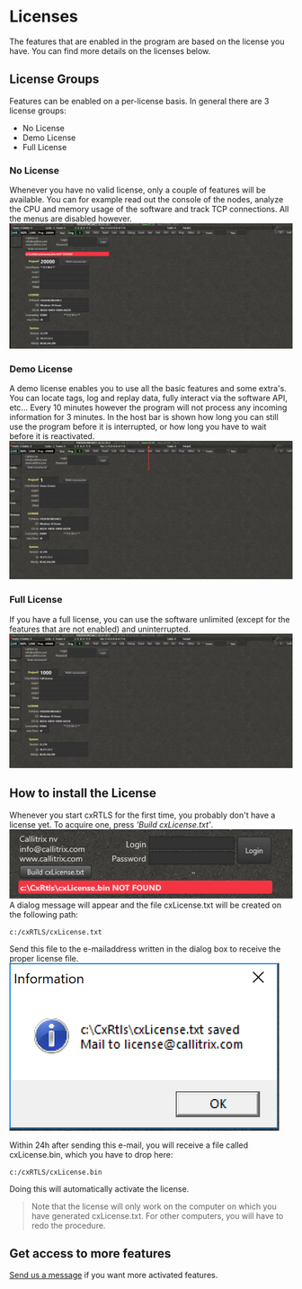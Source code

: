 # Licenses
The features that are enabled in the program are based on the license you have. You can find more details on the licenses below.

## License Groups
Features can be enabled on a per-license basis. In general there are 3 license groups:
- No License
- Demo License
- Full License

### No License
Whenever you have no valid license, only a couple of features will be available. You can for example read out the console of the nodes, analyze the CPU and memory usage of the software and track TCP connections. All the menus are disabled however.
![license_none](./img/cxRTLS/license_none.png)

### Demo License
A demo license enables you to use all the basic  features and some extra's. You can locate tags, log and replay data, fully interact via the software API, etc...
Every 10 minutes however the program will not process any incoming information for 3 minutes. In the host bar is shown how long you can still use the program before it is interrupted, or how long you have to wait before it is reactivated.
![license_demo](./img/cxRTLS/license_demo.png)

### Full License
If you have a full license, you can use the software unlimited (except for the features that are not enabled) and uninterrupted.
![license_full](./img/cxRTLS/license_full.png)


## How to install the License
Whenever you start cxRTLS for the first time, you probably don't have a license yet. To acquire one, press _'Build cxLicense.txt'_.
![license_build](./img/cxRTLS/license_build.png)
A dialog message will appear and the file cxLicense.txt will be created on the following path:
```
c:/cxRTLS/cxLicense.txt
```
Send this file to the e-mailaddress written in the dialog box to receive the proper license file.
![license_build](./img/cxRTLS/license_dialog.png)

Within 24h after sending this e-mail, you will receive a file called cxLicense.bin, which you have to drop here:
```
c:/cxRTLS/cxLicense.bin
```
Doing this will automatically activate the license.

> Note that the license will only work on the computer on which you have generated cxLicense.txt. For other computers, you will have to redo the procedure.

## Get access to more features
[Send us a message](https://www.rtloc.com/#contact) if you want more activated features.
